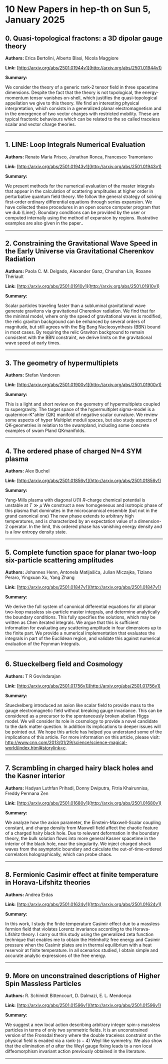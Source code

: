 # 10 New Papers in hep-th on Sun  5, January 2025

## 0. Quasi-topological fractons: a 3D dipolar gauge theory

**Authors:** Erica Bertolini, Alberto Blasi, Nicola Maggiore

**Link:** [http://arxiv.org/abs/2501.01944v1](http://arxiv.org/abs/2501.01944v1)

**Summary:**

We consider the theory of a generic rank-2 tensor field in three spacetime dimensions. Despite the fact that the theory is not topological, the energy-momentum tensor vanishes on-shell, which justifies the quasi-topological appellation we give to this theory. We find an interesting physical interpretation, which consists in a generalized planar electromagnetism and in the emergence of two vector charges with restricted mobility. These are typical fractonic behaviours which can be related to the so called traceless scalar and vector charge theories.

---

## 1. LINE: Loop Integrals Numerical Evaluation

**Authors:** Renato Maria Prisco, Jonathan Ronca, Francesco Tramontano

**Link:** [http://arxiv.org/abs/2501.01943v1](http://arxiv.org/abs/2501.01943v1)

**Summary:**

We present methods for the numerical evaluation of the master integrals that appear in the calculation of scattering amplitudes at higher order in perturbative quantum field theory. We follow the general strategy of solving first-order ordinary differential equations through series expansion. We have collected these procedures in an open source computer program that we dub \Line{}. Boundary conditions can be provided by the user or computed internally using the method of expansion by regions. Illustrative examples are also given in the paper..

---

## 2. Constraining the Gravitational Wave Speed in the Early Universe via   Gravitational Cherenkov Radiation

**Authors:** Paola C. M. Delgado, Alexander Ganz, Chunshan Lin, Roxane Thériault

**Link:** [http://arxiv.org/abs/2501.01910v1](http://arxiv.org/abs/2501.01910v1)

**Summary:**

 Scalar particles traveling faster than a subluminal gravitational wave generate gravitons via gravitational Cherenkov radiation. We find that for the minimal model, where only the speed of gravitational waves is modified, the relic graviton background can be enhanced by several orders of magnitude, but still agrees with the Big Bang Nucleosynthesis (BBN) bound in most cases. By requiring the relic Graviton background to remain consistent with the BBN constraint, we derive limits on the gravitational wave speed at early times.

---

## 3. The geometry of hypermultiplets

**Authors:** Stefan Vandoren

**Link:** [http://arxiv.org/abs/2501.01900v1](http://arxiv.org/abs/2501.01900v1)

**Summary:**

This is a light and short review on the geometry of hypermultiplets coupled to supergravity. The target space of the hypermultiplet sigma-model is a quaternion-K\"ahler (QK) manifold of negative scalar curvature. We review some aspects of hyper Multiplet moduli spaces, but also study aspects of QK-geometries in relation to the swampland, including some concrete examples of swam Pland QKmanifolds.

---

## 4. The ordered phase of charged N=4 SYM plasma

**Authors:** Alex Buchel

**Link:** [http://arxiv.org/abs/2501.01856v1](http://arxiv.org/abs/2501.01856v1)

**Summary:**

 Yang-Mills plasma with diagonal $U(1)$ $R$-charge chemical potential is unstable at $T\gg \mu$ We construct a new homogeneous and isotropic phase of this plasma that dominates in the microcanonical ensemble (but not in the grand canonical one) The new phase extends to arbitrary high temperatures, and is characterized by an expectation value of a dimension-2 operator. In the limit, this ordered phase has vanishing energy density and is a low entropy density state.

---

## 5. Complete function space for planar two-loop six-particle scattering   amplitudes

**Authors:** Johannes Henn, Antonela Matijašića, Julian Miczajka, Tiziano Peraro, Yingxuan Xu, Yang Zhang

**Link:** [http://arxiv.org/abs/2501.01847v1](http://arxiv.org/abs/2501.01847v1)

**Summary:**

We derive the full system of canonical differential equations for all planar two-loop massless six-particle master integrals, and determine analytically the boundary conditions. This fully specifies the solutions, which may be written as Chen iterated integrals. We argue that this is sufficient information for evaluating any scattering amplitude in four dimensions up to the finite part. We provide a numerical implementation that evaluates the integrals in part of the Euclidean region, and validate this against numerical evaluation of the Feynman Integrals.

---

## 6. Stueckelberg field and Cosmology

**Authors:** T R Govindarajan

**Link:** [http://arxiv.org/abs/2501.01756v1](http://arxiv.org/abs/2501.01756v1)

**Summary:**

Stueckelberg introduced an axion like scalar field to provide mass to the gauge electromagnetic field without breaking gauge invariance. This can be considered as a precursor to the spontaneously broken abelian Higgs model. We will consider its role in cosmology to provide a novel candidate to the dark matter question. In addition its implications to deeper issues will be pointed out. We hope this article has helped you understand some of the implications of this article. For more information on this article, please visit: http://www.cnn.com/2013/01/29/science/science-magical-world/index.html#storylink=c.

---

## 7. Scrambling in charged hairy black holes and the Kasner interior

**Authors:** Hadyan Luthfan Prihadi, Donny Dwiputra, Fitria Khairunnisa, Freddy Permana Zen

**Link:** [http://arxiv.org/abs/2501.01680v1](http://arxiv.org/abs/2501.01680v1)

**Summary:**

We analyze how the axion parameter, the Einstein-Maxwell-Scalar coupling constant, and charge density from Maxwell field affect the chaotic feature of a charged hairy black hole. Due to relevant deformation in the boundary theory, the bulk solution flows into more general Kasner spacetime in the interior of the black hole, near the singularity. We inject charged shock waves from the asymptotic boundary and calculate the out-of-time-ordered correlators holographically, which can probe chaos.

---

## 8. Fermionic Casimir effect at finite temperature in Horava-Lifshitz   theories

**Authors:** Andrea Erdas

**Link:** [http://arxiv.org/abs/2501.01624v1](http://arxiv.org/abs/2501.01624v1)

**Summary:**

In this work, I study the finite temperature Casimir effect due to a massless fermion field that violates Lorentz invariance according to the Horava-Lifshitz theory. I carry out this study using the generalized zeta function technique that enables me to obtain the Helmholtz free energy and Casimir pressure when the Casimir plates are in thermal equilibrium with a heat reservoir at finite temperature. In all scenarios studied, I obtain simple and accurate analytic expressions of the free energy.

---

## 9. More on unconstrained descriptions of Higher Spin Massless Particles

**Authors:** R. Schimidt Bittencourt, D. Dalmazi, E. L. Mendonça

**Link:** [http://arxiv.org/abs/2501.01596v1](http://arxiv.org/abs/2501.01596v1)

**Summary:**

We suggest a new local action describing arbitrary integer spin-$s$ massless particles in terms of only two symmetric fields. It is an unconstrained version of the Fronsdal theory where the double traceless constraint on the physical field is evaded via a rank-$(s-4)$ Weyl like symmetry. We also show that the elimination of $\alpha$ after the Weyl gauge fixing leads to a non local diffeomorphism invariant action previously obtained in the literature.

---

